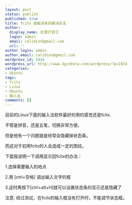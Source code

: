 ```yaml
---
layout: post
status: publish
published: true
title: fcitx 面板消失的解决办法
author:
  display_name: 北漂IT民工
  login: admin
  email: calidion@gmail.com
  url: ''
author_login: admin
author_email: calidion@gmail.com
wordpress_id: 1034
wordpress_url: http://www.3gcnbeta.com/wordpress/?p=1034
categories:
- Ubuntu
tags:
- fcitx
- Linux
- Ubuntu
- 输入法
comments: []
---
```

<p>目前的Linux下面的输入法软件最好的用的感觉还是fcitx.</p>
<p>不管是拼音，还是五笔，切换非常方便。</p>
<p>但是他有一个问题就是经常会隐藏掉状态条。</p>
<p>而这对于初用fcitx的人会造成一定的困扰。</p>
<p>下面我说明一下调用显示回fcitx的办法：</p>
<p>1.选择需要输入的地点</p>
<p>2.用 [ctrl+空格] 调出输入文字的框</p>
<p>3.这时再按下[ctrl+alt+H]就可以设置状态条的显示还是隐藏了</p>
<p>注意: 经过测试，在fcitx的输入框没有打开时，不能调节状态框。</p>
